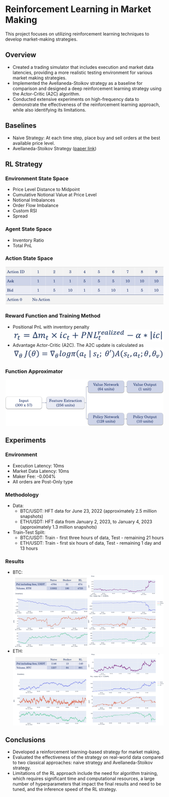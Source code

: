# Reinforcement Learning in Market Making

This project focuses on utilizing reinforcement learning techniques to develop market-making strategies.

## Overview

- Created a trading simulator that includes execution and market data latencies, providing a more realistic testing environment for various market making strategies.
- Implemented the Avellaneda-Stoikov strategy as a baseline for comparison and designed a deep reinforcement learning strategy using the Actor-Critic (A2C) algorithm.
- Conducted extensive experiments on high-frequency data to demonstrate the effectiveness of the reinforcement learning approach, while also identifying its limitations.

## Baselines

- Naive Strategy: At each time step, place buy and sell orders at the best available price level.
- Avellaneda-Stoikov Strategy ([paper link](https://math.nyu.edu/~avellane/HighFrequencyTrading.pdf))

## RL Strategy

### Environment State Space

- Price Level Distance to Midpoint
- Cumulative Notional Value at Price Level
- Notional Imbalances
- Order Flow Imbalance
- Custom RSI
- Spread

### Agent State Space

- Inventory Ratio
- Total PnL

### Action State Space

![Action State Space](images/readme/action_space.png)

### Reward Function and Training Method

- Positional PnL with inventory penalty ![Positional PnL](images/readme/reward_func.png)
- Advantage Actor-Critic (A2C). The A2C update is calculated as ![The A2C Update](images/readme/a2c_update.png)

### Function Approximator

![NN Architecture](images/readme/nn_architecture.png)

## Experiments

### Environment

- Execution Latency: 10ms
- Market Data Latency: 10ms
- Maker Fee: -0.004%
- All orders are Post-Only type

### Methodology

- Data:
  - BTC/USDT: HFT data for June 23, 2022 (approximately 2.5 million snapshots)
  - ETH/USDT: HFT data from January 2, 2023, to January 4, 2023 (approximately 1.3 million snapshots)
- Train-Test Split:
  - BTC/USDT: Train - first three hours of data, Test - remaining 21 hours
  - ETH/USDT: Train - first six hours of data, Test - remaining 1 day and 13 hours

### Results

- BTC: ![BTC Results](images/readme/btc_results.png)
- ETH: ![ETH Results](images/readme/eth_results.png)

## Conclusions

- Developed a reinforcement learning-based strategy for market making.
- Evaluated the effectiveness of the strategy on real-world data compared to two classical approaches: naive strategy and Avellaneda-Stoikov strategy.
- Limitations of the RL approach include the need for algorithm training, which requires significant time and computational resources, a large number of hyperparameters that impact the final results and need to be tuned, and the inference speed of the RL strategy.
